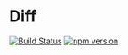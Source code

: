 # Diff

[![Build Status](https://travis-ci.org/sjohnsonaz/cascade-diff.svg?branch=master)](https://travis-ci.org/sjohnsonaz/cascade-diff) [![npm version](https://badge.fury.io/js/%40cascade%2Fdiff.svg)](https://badge.fury.io/js/%40cascade%2Fdiff)

